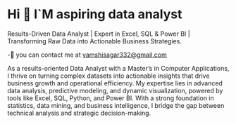 # Hi 👋 I`M aspiring data analyst


Results-Driven Data Analyst | Expert in Excel, SQL & Power BI | Transforming Raw Data into Actionable Business Strategies.

-📧 you can contact me at vamshisagar332@gmail.com

As a results-oriented Data Analyst with a Master’s in Computer Applications, I thrive on turning complex datasets into actionable insights that drive business growth and operational efficiency. My expertise lies in advanced data analysis, predictive modeling, and dynamic visualization, powered by tools like Excel, SQL, Python, and Power BI. With a strong foundation in statistics, data mining, and business intelligence, I bridge the gap between technical analysis and strategic decision-making.




